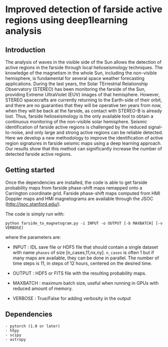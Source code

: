 # Improved detection of farside active regions using deep1learning analysis


## Introduction

The analysis of waves in the visible side of the Sun allows the detection of
active regions in the farside through local helioseismology
techniques. The knowledge of
the magnetism in the whole Sun, including the non-visible hemisphere, is
fundamental for several space weather forecasting
applications. During
the last years, the Solar TErrestrial Relationship Observatory
(STEREO) has been monitoring the farside of the Sun,
providing Extreme UltraViolet (EUV) images of that hemisphere. However, STEREO
spacecrafts are currently returning to the Earth-side of their orbit, and there
are no guaranties that they will be operative ten years from now, when they will
be back at the farside, as contact with STEREO-B is already lost. Thus, farside
helioseismology is the only available tool to obtain a continuous monitoring of
the non-visible solar hemisphere. Seismic identification of farside active
regions is challenged by the reduced signal-to-noise, and only large and strong
active regions can be reliable detected. Here we develop a new methodology to
improve the identification of active region signatures in farside seismic maps
using a deep learning approach. Our results show that this method can
significantly increase the number of detected farside active regions.


## Getting started

Once the dependencies are installed, the code is able to get farside probability
maps from farside phase-shift maps remapped onto a Carrington coordinate grid. 
Farside phase-shift maps computed from HMI Doppler maps and HMI magnetograms are
available through the JSOC (http://jsoc.stanford.edu/).

The code is simply run with:

    python farside_to_magnetogram.py -i INPUT -o OUTPUT [-b MAXBATCH] [-v VERBOSE]
    
where the parameters are:

- INPUT : IDL save file or HDF5 file that should contain a single dataset 
  with name `phases` of size [n_cases,11,nx,ny]. `n_cases` is often 1 but if
  many maps are available, they can be done in parallel. The number of time
  steps is 11, in steps of 12 hours, centered on the desired time.

- OUTPUT : HDF5 or FITS file with the resulting probability maps.

- MAXBATCH : maximum batch size, useful when running in GPUs with reduced amount
  of memory.

- VERBOSE : True/False for adding verbosity in the output

## Dependencies

    - pytorch (1.0 or later)
    - h5py
    - scipy
    - astropy
